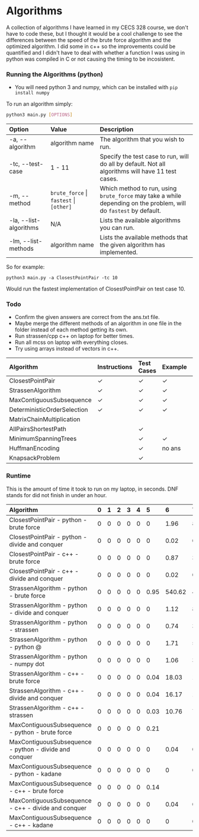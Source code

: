 # Algorithms

A collection of algorithms I have learned in my CECS 328 course, we don't have to code these, but I thought it would be a cool challenge to see the differences between the speed of the brute force algorithm and the optimized algorithm.
I did some in c++ so the improvements could be quantified and I didn't have to deal with whether a function I was using in python was compiled in C or not causing the timing to be incosistent.

### Running the Algorithms (python)

* You will need python 3 and numpy, which can be installed with `pip install numpy`

To run an algorithm simply:
```bash
python3 main.py [OPTIONS]
```

| Option                 | Value                                   | Description                                                                                                       |
|:-----------------------|:----------------------------------------|:------------------------------------------------------------------------------------------------------------------|
| -a, --algorithm        | algorithm name                          | The algorithm that you wish to run.                                                                               |
| -tc, --test-case       | 1 - 11                                  | Specify the test case to run, will do all by default. Not all algorithms will have 11 test cases.                 |
| -m, --method           | `brute_force` \| `fastest` \| `[other]` | Which method to run, using `brute_force` may take a while depending on the problem, will do `fastest` by default. |
| -la, --list-algorithms | N/A                                     | Lists the available algorithms you can run.                                                                       |
| -lm, --list-methods    | algorithm name                          | Lists the available methods that the given algorithm has implemented.                                             |

So for example:

```python3 main.py -a ClosestPointPair -tc 10```

Would run the fastest implementation of ClosestPointPair on test case 10.

### Todo

* Confirm the given answers are correct from the ans.txt file.
* Maybe merge the different methods of an algorithm in one file in the folder instead of each method getting its own.
* Run strassen/cpp c++ on laptop for better times.
* Run all mcss on laptop with everything closes.
* Try using arrays instead of vectors in c++.

| Algorithm                   | Instructions | Test Cases | Example | Brute Force | Fastest  | C++ |
|:----------------------------|:-------------|:-----------|:--------|:------------|:---------|:----|
| ClosestPointPair            | ✓            | ✓          | ✓       | ✓           | ✓        | ✓   |
| StrassenAlgorithm           | ✓            | ✓          | ✓       | ✓           | ✓        | ✓   |
| MaxContiguousSubsequence    | ✓            | ✓          | ✓       | ✓           | ✓        | ✓   |
| DeterministicOrderSelection | ✓            | ✓          | ✓       |             |          |     |
| MatrixChainMultiplication   |              |            |         |             |          |     |
| AllPairsShortestPath        |              | ✓          |         |             |          |     |
| MinimumSpanningTrees        |              | ✓          | ✓       |             |          |     |
| HuffmanEncoding             |              | ✓          | no ans  |             |          |     |
| KnapsackProblem             |              | ✓          |         |             |          |     |

### Runtime

This is the amount of time it took to run on my laptop, in seconds. DNF stands for did not finish in under an hour.

| Algorithm                                              | 0 | 1 | 2 | 3 | 4 | 5    | 6      | 7       | 8      | 9       | 10      |
|:-------------------------------------------------------|:--|:--|:--|:--|:--|:-----|:-------|:--------|:-------|:--------|:--------|
| ClosestPointPair - python - brute force                | 0 | 0 | 0 | 0 | 0 | 0    | 1.96   | 8.20    | 35.14  | DNF     | DNF     |
| ClosestPointPair - python - divide and conquer         | 0 | 0 | 0 | 0 | 0 | 0    | 0.02   | 0.03    | 0.08   | 2.64    | 5.70    |
| ClosestPointPair - c++ - brute force                   | 0 | 0 | 0 | 0 | 0 | 0    | 0.87   | 3.45    | 14.04  | DNF     | DNF     |
| ClosestPointPair - c++ - divide and conquer            | 0 | 0 | 0 | 0 | 0 | 0    | 0.02   | 0.03    | 0.06   | 1.77    | 3.63    |
| StrassenAlgorithm - python - brute force               | 0 | 0 | 0 | 0 | 0 | 0.95 | 540.62 | 4211.46 | DNF    | DNF     | DNF     |
| StrassenAlgorithm - python - divide and conquer        | 0 | 0 | 0 | 0 | 0 | 0    | 1.12   | 8.12    | 8.83   | 60.91   | 62.15   | 
| StrassenAlgorithm - python - strassen                  | 0 | 0 | 0 | 0 | 0 | 0    | 0.74   | 3.45    | 3.96   | 20.27   | 21.42   |
| StrassenAlgorithm - python - python @                  | 0 | 0 | 0 | 0 | 0 | 0    | 1.71   | 5.44    | 16.72  | 54.20   | 124.40  |
| StrassenAlgorithm - python - numpy dot                 | 0 | 0 | 0 | 0 | 0 | 0    | 1.06   | 3.18    | 17.32  | 54.21   | 119.80  |
| StrassenAlgorithm - c++ - brute force                  | 0 | 0 | 0 | 0 | 0 | 0.04 | 18.03  | 194.89  | 190.56 | 1645.86 | 1584.95 |
| StrassenAlgorithm - c++ - divide and conquer           | 0 | 0 | 0 | 0 | 0 | 0.04 | 16.17  | 129.30  | 127.81 | 1024.22 | 1024.79 |
| StrassenAlgorithm - c++ - strassen                     | 0 | 0 | 0 | 0 | 0 | 0.03 | 10.76  | 75.83   | 75.75  | 542.05  | 545.16  |
| MaxContiguousSubsequence - python - brute force        | 0 | 0 | 0 | 0 | 0 | 0.21 |        |         |        |         |         |
| MaxContiguousSubsequence - python - divide and conquer | 0 | 0 | 0 | 0 | 0 | 0    | 0.04   | 0.12    | 0.52   | 2.66    | 5.89    |
| MaxContiguousSubsequence - python - kadane             | 0 | 0 | 0 | 0 | 0 | 0    | 0      | 0       | 0.09   | 0.44    | 0.84    |
| MaxContiguousSubsequence - c++ - brute force           | 0 | 0 | 0 | 0 | 0 | 0.14 |        |         |        |         |         |
| MaxContiguousSubsequence - c++ - divide and conquer    | 0 | 0 | 0 | 0 | 0 | 0    | 0.04   | 0.10    | 0.38   | 1.69    | 3.49    |
| MaxContiguousSubsequence - c++ - kadane                | 0 | 0 | 0 | 0 | 0 | 0    | 0      | 0       | 0.07   | 0.13    | 0.25    |
